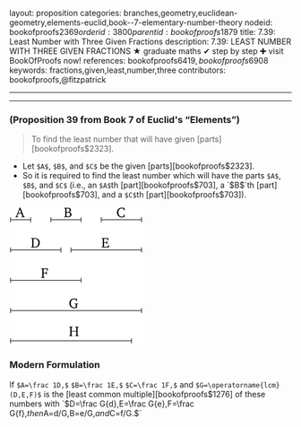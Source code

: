 layout: proposition
categories: branches,geometry,euclidean-geometry,elements-euclid,book--7-elementary-number-theory
nodeid: bookofproofs$2369
orderid: 3800
parentid: bookofproofs$1879
title: 7.39: Least Number with Three Given Fractions
description: 7.39: LEAST NUMBER WITH THREE GIVEN FRACTIONS ★ graduate maths ✔ step by step ✚ visit BookOfProofs now!
references: bookofproofs$6419,bookofproofs$6908
keywords: fractions,given,least,number,three
contributors: bookofproofs,@fitzpatrick

---


---

### (Proposition 39 from Book 7 of Euclid's “Elements”)

> To find the least number that will have given [parts][bookofproofs$2323].
* Let `$A$`, `$B$`, and `$C$` be the given [parts][bookofproofs$2323].
* So it is required to find the least number which will have the parts `$A$`, `$B$`, and `$C$` (i.e., an `$A$`th [part][bookofproofs$703], a `$B$`th [part][bookofproofs$703], and a `$C$`th [part][bookofproofs$703]).


![fig39e](https://github.com/bookofproofs/bookofproofs.github.io/blob/main/_sources/_assets/images/euclid/Book07/fig39e.png?raw=true)



### Modern Formulation

If `$A=\frac 1D,$` `$B=\frac 1E,$` `$C=\frac 1F,$` and `$G=\operatorname{lcm}(D,E,F)$` is the [least common multiple][bookofproofs$1276] of these numbers with `$D=\frac G{d},$` `$E=\frac G{e},$` `$F=\frac G{f},$` then `$A=d/G,$` `$B=e/G,$` and `$C=f/G.$`
